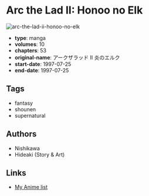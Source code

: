 # Arc the Lad II: Honoo no Elk

![arc-the-lad-ii-honoo-no-elk](https://cdn.myanimelist.net/images/manga/1/62843.jpg)

-   **type**: manga
-   **volumes**: 10
-   **chapters**: 53
-   **original-name**: アークザラッド II 炎のエルク
-   **start-date**: 1997-07-25
-   **end-date**: 1997-07-25

## Tags

-   fantasy
-   shounen
-   supernatural

## Authors

-   Nishikawa
-   Hideaki (Story & Art)

## Links

-   [My Anime list](https://myanimelist.net/manga/34551/Arc_the_Lad_II__Honoo_no_Elk)
